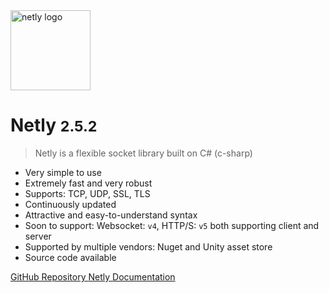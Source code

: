 <img alt="netly logo" width="128px" height="auto" src="https://media.githubusercontent.com/media/alec1o/Netly/main/docs/_media/netly.png" />

# Netly <small>2.5.2</small>

> Netly is a flexible socket library built on C# (c-sharp)

- Very simple to use
- Extremely fast and very robust
- Supports: TCP, UDP, SSL, TLS
- Continuously updated
- Attractive and easy-to-understand syntax
- Soon to support: Websocket: ``v4``, HTTP/S: ``v5`` both supporting client and server
- Supported by multiple vendors: Nuget and Unity asset store
- Source code available

[GitHub Repository ](https://github.com/alec1o/Netly/)
[Netly Documentation](/tcp.md)

